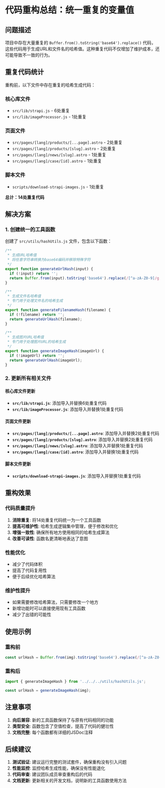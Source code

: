 # 代码重构总结：统一重复的变量值

## 问题描述

项目中存在大量重复的 `Buffer.from().toString('base64').replace()` 代码，这些代码用于生成URL和文件名的哈希值。这种重复代码不仅增加了维护成本，还可能导致不一致的行为。

## 重复代码统计

重构前，以下文件中存在重复的哈希生成代码：

### 核心库文件
- `src/lib/strapi.js` - 6处重复
- `src/lib/imageProcessor.js` - 1处重复

### 页面文件
- `src/pages/[lang]/products/[...page].astro` - 2处重复
- `src/pages/[lang]/products/[slug].astro` - 2处重复
- `src/pages/[lang]/news/[slug].astro` - 1处重复
- `src/pages/[lang]/case/[id].astro` - 1处重复

### 脚本文件
- `scripts/download-strapi-images.js` - 1处重复

**总计：14处重复代码**

## 解决方案

### 1. 创建统一的工具函数

创建了 `src/utils/hashUtils.js` 文件，包含以下函数：

```javascript
/**
 * 生成URL哈希值
 * 将任意字符串转换为base64编码并移除特殊字符
 */
export function generateUrlHash(input) {
  if (!input) return '';
  return Buffer.from(input).toString('base64').replace(/[^a-zA-Z0-9]/g, '');
}

/**
 * 生成文件名哈希值
 * 专门用于处理文件名的哈希生成
 */
export function generateFilenameHash(filename) {
  if (!filename) return '';
  return generateUrlHash(filename);
}

/**
 * 生成图片URL哈希值
 * 专门用于处理图片URL的哈希生成
 */
export function generateImageHash(imageUrl) {
  if (!imageUrl) return '';
  return generateUrlHash(imageUrl);
}
```

### 2. 更新所有相关文件

#### 核心库文件更新
- **`src/lib/strapi.js`**: 添加导入并替换6处重复代码
- **`src/lib/imageProcessor.js`**: 添加导入并替换1处重复代码

#### 页面文件更新
- **`src/pages/[lang]/products/[...page].astro`**: 添加导入并替换2处重复代码
- **`src/pages/[lang]/products/[slug].astro`**: 添加导入并替换2处重复代码
- **`src/pages/[lang]/news/[slug].astro`**: 添加导入并替换1处重复代码
- **`src/pages/[lang]/case/[id].astro`**: 添加导入并替换1处重复代码

#### 脚本文件更新
- **`scripts/download-strapi-images.js`**: 添加导入并替换1处重复代码

## 重构效果

### 代码质量提升
1. **消除重复**: 将14处重复代码统一为一个工具函数
2. **提高可维护性**: 哈希生成逻辑集中管理，便于修改和优化
3. **增强一致性**: 确保所有地方使用相同的哈希生成算法
4. **改善可读性**: 函数名更清晰地表达了意图

### 性能优化
- 减少了代码体积
- 提高了代码复用性
- 便于后续优化哈希算法

### 维护性提升
- 如果需要修改哈希算法，只需要修改一个地方
- 新增功能时可以直接使用现有工具函数
- 减少了出错的可能性

## 使用示例

### 重构前
```javascript
const urlHash = Buffer.from(img).toString('base64').replace(/[^a-zA-Z0-9]/g, '');
```

### 重构后
```javascript
import { generateImageHash } from '../../../utils/hashUtils.js';

const urlHash = generateImageHash(img);
```

## 注意事项

1. **向后兼容**: 新的工具函数保持了与原有代码相同的功能
2. **类型安全**: 函数包含了空值检查，提高了代码的健壮性
3. **文档完整**: 每个函数都有详细的JSDoc注释

## 后续建议

1. **测试验证**: 建议运行完整的测试套件，确保重构没有引入问题
2. **性能监控**: 监控哈希生成性能，确保没有性能退化
3. **代码审查**: 建议团队成员审查重构后的代码
4. **文档更新**: 更新相关的开发文档，说明新的工具函数使用方法 